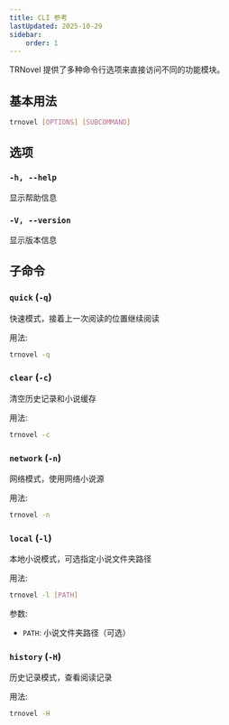 ```yaml
---
title: CLI 参考
lastUpdated: 2025-10-29
sidebar:
    order: 1
---
```



TRNovel 提供了多种命令行选项来直接访问不同的功能模块。

## 基本用法

```bash
trnovel [OPTIONS] [SUBCOMMAND]
```

## 选项

### `-h, --help`

显示帮助信息

### `-V, --version`

显示版本信息

## 子命令

### `quick` (`-q`)

快速模式，接着上一次阅读的位置继续阅读

用法:

```bash
trnovel -q
```

### `clear` (`-c`)

清空历史记录和小说缓存

用法:

```bash
trnovel -c
```

### `network` (`-n`)

网络模式，使用网络小说源

用法:

```bash
trnovel -n
```

### `local` (`-l`)

本地小说模式，可选指定小说文件夹路径

用法:

```bash
trnovel -l [PATH]
```

参数:

- `PATH`: 小说文件夹路径（可选）

### `history` (`-H`)

历史记录模式，查看阅读记录

用法:

```bash
trnovel -H
```

